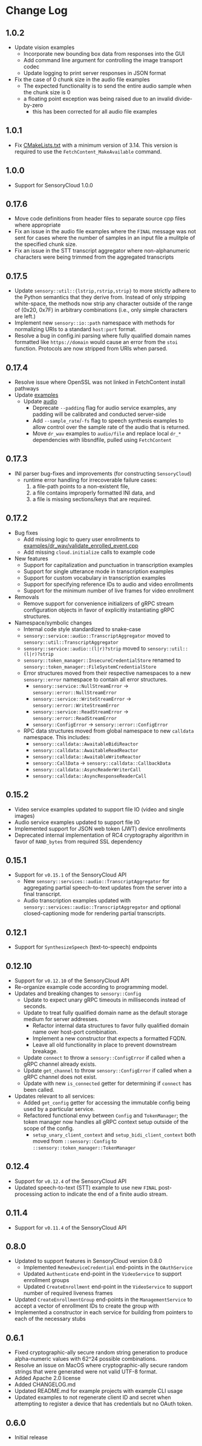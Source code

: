 # Change Log

## 1.0.2

-   Update vision examples
    -   Incorporate new bounding box data from responses into the GUI
    -   Add command line argument for controlling the image transport codec
    -   Update logging to print server responses in JSON format
-   Fix the case of 0 chunk size in the audio file examples
    -   The expected functionality is to send the entire audio sample when the
        chunk size is 0
    -   a floating point exception was being raised due to an invalid
        divide-by-zero
        -   this has been corrected for all audio file examples

## 1.0.1

-   Fix [CMakeLists.txt](CMakeLists.txt) with a minimum version of 3.14. This
    version is required to use the `FetchContent_MakeAvailable` command.

## 1.0.0

-   Support for SensoryCloud 1.0.0

## 0.17.6

-   Move code definitions from header files to separate source cpp files where
    appropriate
-   Fix an issue in the audio file examples where the `FINAL` message was not
    sent for cases where the number of samples in an input file a mulitple of
    the specified chunk size.
-   Fix an issue in the STT transcript aggregator where non-alphanumeric
    characters were being trimmed from the aggregated transcripts

## 0.17.5

-   Update `sensory::util::{lstrip,rstrip,strip}` to more strictly adhere to
    the Python semantics that they derive from. Instead of only stripping
    white-space, the methods now strip any character outside of the range of
    (0x20, 0x7F) in arbitrary combinations (i.e., only simple characters are
    left.)
-   Implement new `sensory::io::path` namespace with methods for normalizing
    URIs to a standard `host:port` format.
-   Resolve a bug in config.ini parsing where fully qualified domain names
    formatted like `https://domain` would cause an error from the `stoi`
    function. Protocols are now stripped from URIs when parsed.

## 0.17.4

-   Resolve issue where OpenSSL was not linked in FetchContent install pathways
-   Update [examples](examples)
    -   Update [audio](examples/audio)
        -   Deprecate `--padding` flag for audio service examples, any padding
            will be calibrated and conducted server-side
        -   Add `--sample_rate`/`-fs` flag to speech synthesis examples to allow
            control over the sample rate of the audio that is returned.
        -   Move `dr_wav` examples to `audio/file` and replace local `dr_*`
            dependencies with libsndfile, pulled using `FetchContent`

## 0.17.3

-   INI parser bug-fixes and improvements (for constructing `SensoryCloud`)
    -   runtime error handling for irrecoverable failure cases:
        1.  a file-path points to a non-existent file,
        2.  a file contains improperly formatted INI data, and
        3.  a file is missing sections/keys that are required.

## 0.17.2

-   Bug fixes
    -   Add missing logic to query user enrollments to
        [examples/dr_wav/validate_enrolled_event.cpp](examples/dr_wav/validate_enrolled_event.cpp)
    -   Add missing `cloud.initialize` calls to example code
-   New features
    -   Support for capitalization and punctuation in transcription examples
    -   Support for single utterance mode in transcription examples
    -   Support for custom vocabulary in transcription examples
    -   Support for specifying reference IDs to audio and video enrollments
    -   Support for the minimum number of live frames for video enrollment
-   Removals
    -   Remove support for convenience initializers of gRPC stream configuration
        objects in favor of explicitly instantiating gRPC structures.
-   Namespace/symbolic changes
    -   Internal code style standardized to snake-case
    -   `sensory::service::audio::TranscriptAggregator` moved to
        `sensory::util::TranscriptAggregator`
    -   `sensory::service::audio::(l|r)?strip` moved to
        `sensory::util::(l|r)?strip`
    -   `sensory::token_manager::InsecureCredentialStore` renamed to
        `sensory::token_manager::FileSystemCredentialStore`
    -   Error structures moved from their respective namespaces to a new
        `sensory::error` namespace to contain all error structures.
        -   `sensory::service::NullStreamError` ->
            `sensory::error::NullStreamError`
        -   `sensory::service::WriteStreamError` ->
            `sensory::error::WriteStreamError`
        -   `sensory::service::ReadStreamError` ->
            `sensory::error::ReadStreamError`
        -   `sensory::ConfigError` -> `sensory::error::ConfigError`
    -   RPC data structures moved from global namespace to new `calldata`
        namespace. This includes:
        -   `sensory::calldata::AwaitableBidiReactor`
        -   `sensory::calldata::AwaitableReadReactor`
        -   `sensory::calldata::AwaitableWriteReactor`
        -   `sensory::CallData` -> `sensory::calldata::CallbackData`
        -   `sensory::calldata::AsyncReaderWriterCall`
        -   `sensory::calldata::AsyncResponseReaderCall`

## 0.15.2

-   Video service examples updated to support file IO (video and single images)
-   Audio service examples updated to support file IO
-   Implemented support for JSON web token (JWT) device enrollments
-   Deprecated internal implementation of RC4 cryptography algorithm in favor
    of `RAND_bytes` from required SSL dependency

## 0.15.1

-   Support for `v0.15.1` of the SensoryCloud API
    -   New `sensory::services::audio::TranscriptAggregator` for aggregating
        partial speech-to-text updates from the server into a final transcript.
    -   Audio transcription examples updated with
        `sensory::services::audio::TranscriptAggregator` and optional
        closed-captioning mode for rendering partial transcripts.

## 0.12.1

-   Support for `SynthesizeSpeech` (text-to-speech) endpoints

## 0.12.10

-   Support for `v0.12.10` of the SensoryCloud API
-   Re-organize example code according to programming model.
-   Updates and breaking changes to `sensory::Config`
    -   Update to expect unary gRPC timeouts in milliseconds instead of seconds.
    -   Update to treat fully qualified domain name as the default storage
        medium for server addresses.
        -   Refactor internal data structures to favor fully qualified domain
            name over host-port combination.
        -   Implement a new constructor that expects a formatted FQDN.
        -   Leave all old functionality in place to prevent downstream breakage.
    -   Update `connect` to throw a `sensory::ConfigError` if called when a
        gRPC channel already exists.
    -   Update `get_channel` to throw `sensory::ConfigError` if called when a
        gRPC channel does not exist.
    -   Update with new `is_connected` getter for determining if `connect` has
        been called.
-   Updates relevant to all services:
    -   Added `get_config` getter for accessing the immutable config being used
        by a particular service.
    -   Refactored functional envy between `Config` and `TokenManager`; the
        token manager now handles all gRPC context setup outside of the scope
        of the config.
        -   `setup_unary_client_context` and `setup_bidi_client_context` both
            moved from `::sensory::Config` to
            `::sensory::token_manager::TokenManager`

## 0.12.4

-   Support for `v0.12.4` of the SensoryCloud API
-   Updated speech-to-text (STT) example to use new `FINAL` post-processing
    action to indicate the end of a finite audio stream.

## 0.11.4

-   Support for `v0.11.4` of the SensoryCloud API

## 0.8.0

-   Updated to support features in SensoryCloud version 0.8.0
    -   Implemented `RenewDeviceCredential` end-points in the `OAuthService`
    -   Updated `Authenticate` end-point in the `VideoService` to support
        enrollment groups
    -   Updated `CreateEnrollment` end-point in the `VideoService` to support
        number of required liveness frames
-   Updated `CreateEnrollmentGroup` end-points in the `ManagementService` to
    accept a vector of enrollment IDs to create the group with
-   Implemented a constructor in each service for building from pointers to
    each of the necessary stubs

## 0.6.1

-   Fixed cryptographic-ally secure random string generation to produce
    alpha-numeric values with 62^24 possible combinations.
-   Resolve an issue on MacOS where cryptographic-ally secure random strings
    that were generated were not valid UTF-8 format.
-   Added Apache 2.0 license
-   Added CHANGELOG.md
-   Updated README.md for example projects with example CLI usage
-   Updated examples to not regenerate client ID and secret when attempting to
    register a device that has credentials but no OAuth token.

## 0.6.0

-   Initial release
